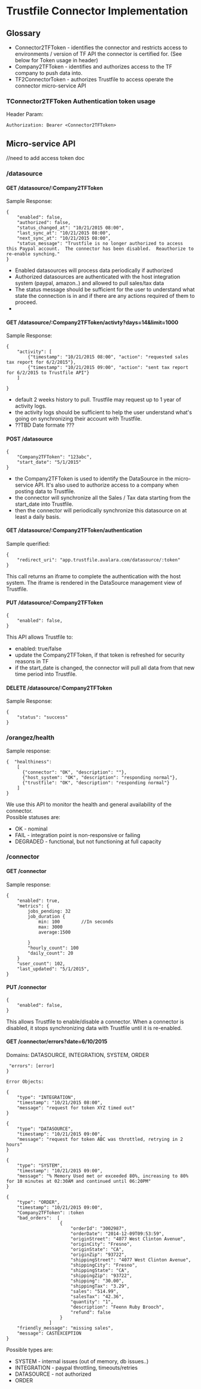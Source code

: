# Trustfile Connector Implementation

## Glossary
* Connector2TFToken - identifies the connector and restricts access to environments / version of TF API the connector is certified for. (See below for Token usage in header)
* Company2TFToken - identifies and authorizes access to the TF company to push data into.
* TF2ConnectorToken - authorizes Trustfile to access operate the connector micro-service API

### TConnector2TFToken Authentication token usage
Header Param:
```
Authorization: Bearer <Connector2TFToken>
```
## Micro-service API 

//need to add access token doc

### /datasource

#### GET /datasource/:Company2TFToken

Sample Response: 

```
{	
	"enabled": false,
	"authorized": false,										
	"status_changed_at": "10/21/2015 08:00",
	"last_sync_at": "10/21/2015 08:00",
	"next_sync_at": "10/21/2015 08:00",
	"status_message": "Trustfile is no longer authorized to access this Paypal account.  The connector has been disabled.  Reauthorize to re-enable synching."
}
```
* Enabled datasources will process data periodically if authorized
* Authorized datasources are authenticated with the host integration system (paypal, amazon..) and allowed to pull sales/tax data
* The status message should be sufficient for the user to understand what state the connection is in and if there are any actions required of them to proceed.
* 

#### GET /datasource/:Company2TFToken/activty?days=14&limit=1000

Sample Response: 
```
{	
	"activity": [
		{"timestamp": "10/21/2015 08:00", "action": "requested sales tax report for 6/2/2015"},
		{"timestamp": "10/21/2015 09:00", "action": "sent tax report for 6/2/2015 to Trustfile API"}
	]
	
}
```
* default 2 weeks history to pull.  Trustfile may request up to 1 year of activity logs.
* the activity logs should be sufficient to help the user understand what's going on synchronizing their account with Trustfile.
* ??TBD Date formate ???

#### POST /datasource
```
{	
	"Company2TFToken": "123abc", 
	"start_date": "5/1/2015"
}
```
* the Company2TFToken is used to identify the DataSource in the micro-service API.  It's also used to authorize access to a company when posting data to Trustfile.
* the connector will synchronize all the Sales / Tax data starting from the start_date into Trustfile.
* then the connector will periodically synchronize this datasource on at least a daily basis. 

#### GET /datasource/:Company2TFToken/authentication
Sample querified:
```
{
	"redirect_uri": "app.trustfile.avalara.com/datasource/:token"	
}
```

This call returns an iframe to complete the authentication with the host system.  The iframe is rendered in the DataSource management view of Trustfile.


#### PUT /datasource/:Company2TFToken
```
{
	"enabled": false,
}
```
This API allows Trustfile to:
* enabled: true/false
* update the Company2TFToken, if that token is refreshed for security reasons in TF
* if the start_date is changed, the connector will pull all data from that new time period into Trustfile.

#### DELETE /datasource/:Company2TFToken

Sample Response:
```
{
	"status": "success"
}
```

### /orangez/health
Sample response:
```
{  "healthiness":
	[
	  {"connector": "OK", "description": ""},
	  {"host_system": "OK", "description": "responding normal"},
	  {"trustfile": "OK", "description": "responding normal"}
	]
}
```
We use this API to monitor the health and general availability of the connector.  
Possible statuses are:
* OK - nominal 
* FAIL - integration point is non-responsive or failing
* DEGRADED - functional, but not functioning at full capacity

### /connector

#### GET /connector

Sample response:
```
{
	"enabled": true,
	"metrics": {
		jobs_pending: 32
		job_duration {
			min: 100		//In seconds
			max: 3000
			average:1500
			
		}
		"hourly_count": 100
		"daily_count": 20
	}
	"user_count": 102,
	"last_updated": "5/1/2015",
}
```

#### PUT /connector

```
{
	"enabled": false,
}
```

This allows Trustfile to enable/disable a connector.   When a connector is disabled, it stops synchronizing data with Trustfile until it is re-enabled.

####  GET /connector/errors?date=6/10/2015

Domains: DATASOURCE, INTEGRATION, SYSTEM, ORDER

```
 "errors": [error]
}

Error Objects:

{
	"type": "INTEGRATION", 
	"timestamp": "10/21/2015 08:00", 
	"message": "request for token XYZ timed out"
}

{
	"type": "DATASOURCE", 
	"timestamp": "10/21/2015 09:00", 
	"message": "request for token ABC was throttled, retrying in 2 hours"
}

{
	"type": "SYSTEM", 
	"timestamp": "10/21/2015 09:00", 
	"message": "% Memory Used met or exceeded 80%, increasing to 80% for 10 minutes at 02:30AM and continued until 06:20PM"
}

{
	"type": "ORDER", 
	"timestamp": "10/21/2015 09:00", 
	"Company2TFToken": :token
	"bad_orders":  [
                    {
                        "orderId": "3002987",
                        "orderDate": "2014-12-09T09:53:59",
                        "originStreet": "4077 West Clinton Avenue",
                        "originCity": "Fresno",
                        "originState": "CA",
                        "originZip": "93722",
                        "shippingStreet": "4077 West Clinton Avenue",
                        "shippingCity": "Fresno",
                        "shippingState": "CA",
                        "shippingZip": "93722",
                        "shipping": "30.00",
                        "shippingTax": "3.29",
                        "sales": "514.99",
                        "salesTax": "42.36",
                        "quantity": "1",
                        "description": "Feenn Ruby Brooch",
                        "refund": false
                    }
                ]
	"friendly_message": "missing sales",
	"message": CASTEXCEPTION
}
```
Possible types are:
* SYSTEM - internal issues (out of memory, db issues..)
* INTEGRATION - paypal throttling, timeouts/retries
* DATASOURCE - not authorized
* ORDER
